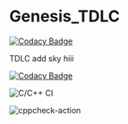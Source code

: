 # Genesis_TDLC

[![Codacy Badge](https://api.codacy.com/project/badge/Grade/254e072a53a64e7b91eac1e3dbea2a04)](https://app.codacy.com/gh/prithviwarrior/Genesis_TDLC?utm_source=github.com&utm_medium=referral&utm_content=prithviwarrior/Genesis_TDLC&utm_campaign=Badge_Grade)

TDLC
add sky
hiii

[![Codacy Badge](https://app.codacy.com/project/badge/Grade/dd4b112054e2424e81023c234780733a)](https://www.codacy.com/gh/prithviwarrior/Genesis_TDLC/dashboard?utm_source=github.com&amp;utm_medium=referral&amp;utm_content=prithviwarrior/Genesis_TDLC&amp;utm_campaign=Badge_Grade)

![C/C++ CI](https://github.com/prithviwarrior/Genesis_TDLC/workflows/C/C++%20CI/badge.svg)

![cppcheck-action](https://github.com/prithviwarrior/Genesis_TDLC/workflows/cppcheck-action/badge.svg?branch=main)



